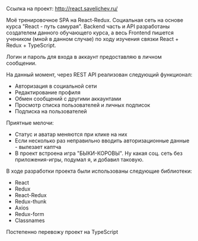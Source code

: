 Ссылка на проект:
http://react.savelichev.ru/

Моё тренировочное SPA на React-Redux. Социальная сеть на основе курса "React - путь самурая". Backend часть и API разработаны создателем данного обучающего курса, а весь Frontend пишется учеником (мной в данном случае) по ходу изучения связки React + Redux + TypeScript.

Логин и пароль для входа в аккаунт предоставляю в личном сообщении.

На данный момент, через REST API реализован следующий функционал:
- Авторизация в социальной сети
- Редактирование профиля
- Обмен сообщений с другими аккаунтами
- Просмотр списка пользователей и личных подписок
- Подписка на пользователей

Приятные мелочи:
- Статус и аватар меняются при клике на них
- Если несколько раз неправильно вводить авторизационные данные - вылезает каптча
- В проект встроена игра "БЫКИ-КОРОВЫ". Ну какая соц. сеть без приложения-игры, подумал я, и добавил таковую.

В ходе разработки проекта были использованы следующие библиотеки:
- React
- Redux
- React-Redux
- Redux-thunk
- Axios
- Redux-form
- Classnames

Постепенно перевожу проект на TypeScript
